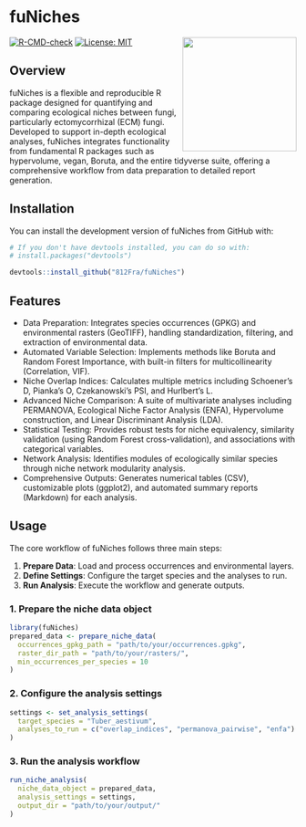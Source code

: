 
<!-- README.md is generated from README.Rmd. Please edit that file -->

# fuNiches

<img src="man/figures/logo.png" align="right" width="200" />

<!-- badges: start -->

[![R-CMD-check](https://github.com/812Fra/fuNiches/actions/workflows/R-CMD-check.yaml/badge.svg)](https://github.com/812Fra/fuNiches/actions/workflows/R-CMD-check.yaml)
[![License:
MIT](https://img.shields.io/badge/License-MIT-blue.svg)](https://opensource.org/licenses/MIT)
<!-- badges: end -->

## Overview

fuNiches is a flexible and reproducible R package designed for
quantifying and comparing ecological niches between fungi, particularly
ectomycorrhizal (ECM) fungi. Developed to support in-depth ecological
analyses, fuNiches integrates functionality from fundamental R packages
such as hypervolume, vegan, Boruta, and the entire tidyverse suite,
offering a comprehensive workflow from data preparation to detailed
report generation.

## Installation

You can install the development version of fuNiches from GitHub with:

``` r
# If you don't have devtools installed, you can do so with:
# install.packages("devtools")

devtools::install_github("812Fra/fuNiches")
```

## Features

- Data Preparation: Integrates species occurrences (GPKG) and
  environmental rasters (GeoTIFF), handling standardization, filtering,
  and extraction of environmental data.
- Automated Variable Selection: Implements methods like Boruta and
  Random Forest Importance, with built-in filters for multicollinearity
  (Correlation, VIF).
- Niche Overlap Indices: Calculates multiple metrics including
  Schoener’s D, Pianka’s O, Czekanowski’s PSI, and Hurlbert’s L.
- Advanced Niche Comparison: A suite of multivariate analyses including
  PERMANOVA, Ecological Niche Factor Analysis (ENFA), Hypervolume
  construction, and Linear Discriminant Analysis (LDA).
- Statistical Testing: Provides robust tests for niche equivalency,
  similarity validation (using Random Forest cross-validation), and
  associations with categorical variables.
- Network Analysis: Identifies modules of ecologically similar species
  through niche network modularity analysis.
- Comprehensive Outputs: Generates numerical tables (CSV), customizable
  plots (ggplot2), and automated summary reports (Markdown) for each
  analysis.

## Usage

The core workflow of fuNiches follows three main steps:

1.  **Prepare Data**: Load and process occurrences and environmental
    layers.
2.  **Define Settings**: Configure the target species and the analyses
    to run.
3.  **Run Analysis**: Execute the workflow and generate outputs.

### 1. Prepare the niche data object

``` r
library(fuNiches)
prepared_data <- prepare_niche_data(
  occurrences_gpkg_path = "path/to/your/occurrences.gpkg",
  raster_dir_path = "path/to/your/rasters/",
  min_occurrences_per_species = 10
)
```

### 2. Configure the analysis settings

``` r
settings <- set_analysis_settings(
  target_species = "Tuber_aestivum",
  analyses_to_run = c("overlap_indices", "permanova_pairwise", "enfa")
)
```

### 3. Run the analysis workflow

``` r
run_niche_analysis(
  niche_data_object = prepared_data,
  analysis_settings = settings,
  output_dir = "path/to/your/output/"
)
```
